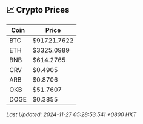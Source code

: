 ## 📈 Crypto Prices

| Coin | Price |
| ---- | ----- |
| BTC | $91721.7622 |
| ETH | $3325.0989 |
| BNB | $614.2765 |
| CRV | $0.4905 |
| ARB | $0.8706 |
| OKB | $51.7607 |
| DOGE | $0.3855 |

_Last Updated: 2024-11-27 05:28:53.541 +0800 HKT_
